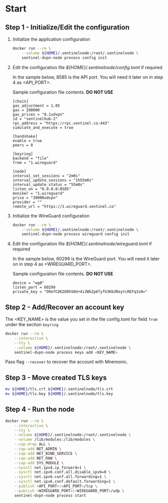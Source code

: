 # Start

## Step 1 - Initialize/Edit the configuration

1. Initialize the application configuration

    ``` sh
    docker run --rm \
        --volume ${HOME}/.sentinelnode:/root/.sentinelnode \
        sentinel-dvpn-node process config init
    ```

2. Edit the configuration file _${HOME}/.sentinelnode/config.toml_ if required

    In the sample below, 8585 is the API port. You will need it later on in step 4 as <API_PORT>.

    Sample configuration file contents. __DO NOT USE__

    ``` text
    [chain]
    gas_adjustment = 1.05
    gas = 200000
    gas_prices = "0.1udvpn"
    id = "sentinelhub-2"
    rpc_address = "https://rpc.sentinel.co:443"
    simulate_and_execute = true

    [handshake]
    enable = true
    peers = 8

    [keyring]
    backend = "file"
    from = "1.wireguard"        

    [node]
    interval_set_sessions = "2m0s"
    interval_update_sessions = "1h55m0s"
    interval_update_status = "55m0s"
    listen_on = "0.0.0.0:8585"
    moniker = "1.wireguard"
    price = "30000udvpn"
    provider = ""
    remote_url = "https://1.wireguard.sentinel.co"
    ```

3. Initialize the WireGuard configuration

    ``` sh
    docker run --rm \
        --volume ${HOME}/.sentinelnode:/root/.sentinelnode \
        sentinel-dvpn-node process wireguard config init
    ```

4. Edit the configuration file _${HOME}/.sentinelnode/wireguard.toml_ if required

    In the sample below, 60299 is the WireGuard port. You will need it later on in step 4 as <WIREGUARD_PORT>.

    Sample configuration file contents. __DO NOT USE__

    ``` text
    device = "wg0"
    listen_port = 60299
    private_key = "O9efCDKZO8hS0U+4iZWkZp6fyfU3Kb3ReytcREFq3s0="
    ```

## Step 2 - Add/Recover an account key

The <KEY_NAME> is the value you set in the file config.toml for field `from` under the section `keyring`

``` sh
docker run --rm \
    --interactive \
    --tty \
    --volume ${HOME}/.sentinelnode:/root/.sentinelnode \
    sentinel-dvpn-node process keys add <KEY_NAME>
```

Pass flag `--recover` to recover the account with Mnemonic.

## Step 3 - Move created TLS keys

``` sh
mv ${HOME}/tls.crt ${HOME}/.sentinelnode/tls.crt
mv ${HOME}/tls.key ${HOME}/.sentinelnode/tls.key
```

## Step 4 - Run the node

``` sh
docker run --rm \
    --interactive \
    --tty \
    --volume ${HOME}/.sentinelnode:/root/.sentinelnode \
    --volume /lib/modules:/lib/modules \
    --cap-drop ALL \
    --cap-add NET_ADMIN \
    --cap-add NET_BIND_SERVICE \
    --cap-add NET_RAW \
    --cap-add SYS_MODULE \
    --sysctl net.ipv4.ip_forward=1 \
    --sysctl net.ipv6.conf.all.disable_ipv6=0 \
    --sysctl net.ipv6.conf.all.forwarding=1 \
    --sysctl net.ipv6.conf.default.forwarding=1 \
    --publish <API_PORT>:<API_PORT>/tcp \
    --publish <WIREGUARD_PORT>:<WIREGUARD_PORT>/udp \
    sentinel-dvpn-node process start
```

